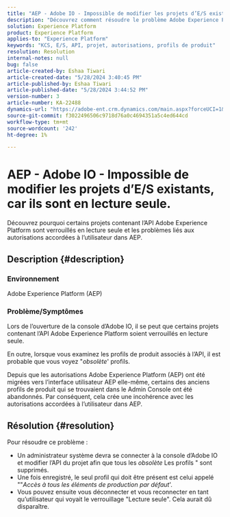 ```yaml
---
title: "AEP - Adobe IO - Impossible de modifier les projets d’E/S existants, car ils sont en lecture seule"
description: "Découvrez comment résoudre le problème Adobe Experience Platform où les projets contenant l’API sont verrouillés en lecture seule."
solution: Experience Platform
product: Experience Platform
applies-to: "Experience Platform"
keywords: "KCS, E/S, API, projet, autorisations, profils de produit"
resolution: Resolution
internal-notes: null
bug: false
article-created-by: Eshaa Tiwari
article-created-date: "5/28/2024 3:40:45 PM"
article-published-by: Eshaa Tiwari
article-published-date: "5/28/2024 3:44:52 PM"
version-number: 3
article-number: KA-22488
dynamics-url: "https://adobe-ent.crm.dynamics.com/main.aspx?forceUCI=1&pagetype=entityrecord&etn=knowledgearticle&id=bc41fba1-081d-ef11-840b-6045bd026dc7"
source-git-commit: f3022496506c9718d76a0c4694351a5c4ed644cd
workflow-type: tm+mt
source-wordcount: '242'
ht-degree: 1%

---
```


# AEP - Adobe IO - Impossible de modifier les projets d’E/S existants, car ils sont en lecture seule.


Découvrez pourquoi certains projets contenant l’API Adobe Experience Platform sont verrouillés en lecture seule et les problèmes liés aux autorisations accordées à l’utilisateur dans AEP.

## Description {#description}


### Environnement

Adobe Experience Platform (AEP)

### Problème/Symptômes

Lors de l’ouverture de la console d’Adobe IO, il se peut que certains projets contenant l’API Adobe Experience Platform soient verrouillés en lecture seule.

En outre, lorsque vous examinez les profils de produit associés à l’API, il est probable que vous voyez &quot;*obsolète*&#39; profils.

Depuis que les autorisations Adobe Experience Platform (AEP) ont été migrées vers l’interface utilisateur AEP elle-même, certains des anciens profils de produit qui se trouvaient dans le Admin Console ont été abandonnés. Par conséquent, cela crée une incohérence avec les autorisations accordées à l’utilisateur dans AEP.


## Résolution {#resolution}


Pour résoudre ce problème :

- Un administrateur système devra se connecter à la console d’Adobe IO et modifier l’API du projet afin que tous les *obsolète* Les profils &quot; sont supprimés.
- Une fois enregistré, le seul profil qui doit être présent est celui appelé &quot;&quot;*Accès à tous les éléments de production par défaut*&#39;.
- Vous pouvez ensuite vous déconnecter et vous reconnecter en tant qu’utilisateur qui voyait le verrouillage &quot;Lecture seule&quot;. Cela aurait dû disparaître.



